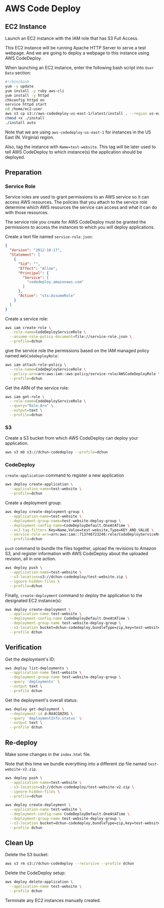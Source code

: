 # AWS Code Deploy

## EC2 Instance

Launch an EC2 instance with the IAM role that has S3 Full Access.

This EC2 instance will be running Apache HTTP Server to serve a test webpage. And we are going to deploy a webpage to this instance using AWS CodeDeploy.

When launching an EC2 instance, enter the following bash script into `User Data` section:

```bash
#!/bin/bash
yum -y update
yum install -y ruby aws-cli
yum install -y httpd
chkconfig httpd on
service httpd start
cd /home/ec2-user
aws s3 cp s3://aws-codedeploy-us-east-1/latest/install . --region us-east-1
chmod +x ./install
./install auto
```

Note that we are using `aws-codedeploy-us-east-1` for instances in the US East (N. Virginia) region.

Also, tag the instance with `Name=test-website`. This tag will be later used to tell AWS CodeDeploy to which instance(s) the application should be deployed.

## Preparation

### Service Role

Service roles are used to grant permissions to an AWS service so it can access AWS resources. The policies that you attach to the service role determine which AWS resources the service can access and what it can do with those resources.

The service role you create for AWS CodeDeploy must be granted the permissions to access the instances to which you will deploy applications. 

Create a text file named `service-role.json`:

```json
{
  "Version": "2012-10-17",
  "Statement": [
    {
      "Sid": "",
      "Effect": "Allow",
      "Principal": {
        "Service": [
          "codedeploy.amazonaws.com"
        ]
      },
      "Action": "sts:AssumeRole"
    }
  ]
}
```

Create a service role:

```bash
aws iam create-role \
  --role-name=CodeDeployServiceRole \
  --assume-role-policy-document=file://service-role.json \
  --profile=dchun
```

give the service role the permissions based on the IAM managed policy named `AWSCodeDeployRole`:

```bash
aws iam attach-role-policy \
  --role-name=CodeDeployServiceRole \
  --policy-arn=arn:aws:iam::aws:policy/service-role/AWSCodeDeployRole \
  --profile=dchun
```

Get the ARN of the service role:

```bash
aws iam get-role \
  --role-name=CodeDeployServiceRole \
  --query="Role.Arn" \
  --output=text \
  --profile=dchun
```

### S3

Create a S3 bucket from which AWS CodeDeploy can deploy your application.

```bash
aws s3 mb s3://dchun-codedeploy --profile=dchun
```

### CodeDeploy

`create-application` command to register a new application

```bash
aws deploy create-application \
  --application-name=test-website \
  --profile=dchun
```

Create a deployment group:

```bash
aws deploy create-deployment-group \
  --application-name=test-website \
  --deployment-group-name=test-website-deploy-group \
  --deployment-config-name=CodeDeployDefault.OneAtATime \
  --ec2-tag-filters Key=Name,Value=test-website,Type=KEY_AND_VALUE \
  --service-role-arn=arn:aws:iam::713746723246:role/CodeDeployServiceRole \
  --profile=dchun
```

`push` command to bundle the files together, upload the revisions to Amazon S3, and register information with AWS CodeDeploy about the uploaded revision, all in one action.

```bash
aws deploy push \
  --application-name=test-website \
  --s3-location=s3://dchun-codedeploy/test-website.zip \
  --ignore-hidden-files \
  --profile=dchun
```

Finally, `create-deployment` command to deploy the application to the designated EC2 instance(s):

```bash
aws deploy create-deployment \
  --application-name test-website \
  --deployment-config-name CodeDeployDefault.OneAtATime \
  --deployment-group-name test-website-deploy-group \
  --s3-location bucket=dchun-codedeploy,bundleType=zip,key=test-website.zip \
  --profile dchun
```

## Verification

Get the deployment's ID:

```bash
aws deploy list-deployments \
  --application-name test-website \
  --deployment-group-name test-website-deploy-group \
  --query 'deployments' \
  --output text \
  --profile dchun
```

Get the deployment's overall status:

```bash
aws deploy get-deployment \
  --deployment-id d-RX4CG0ZXG \
  --query 'deploymentInfo.status' \
  --output text \
  --profile dchun
```

## Re-deploy

Make some changes in the `index.html` file.

Note that this time we bundle everything into a different zip file named `test-website-v2.zip`.

```bash
aws deploy push \
  --application-name=test-website \
  --s3-location=s3://dchun-codedeploy/test-website-v2.zip \
  --ignore-hidden-files \
  --profile=dchun
```

```bash
aws deploy create-deployment \
  --application-name test-website \
  --deployment-config-name CodeDeployDefault.OneAtATime \
  --deployment-group-name test-website-deploy-group \
  --s3-location bucket=dchun-codedeploy,bundleType=zip,key=test-website-v2.zip \
  --profile dchun
```

## Clean Up

Delete the S3 bucket:

```bash
aws s3 rm s3://dchun-codedeploy --recursive --profile dchun
```

Delete the CodeDeploy setup:

```bash
aws deploy delete-application \
  --application-name test-website \
  --profile dchun
```

Terminate any EC2 instances manually created.
